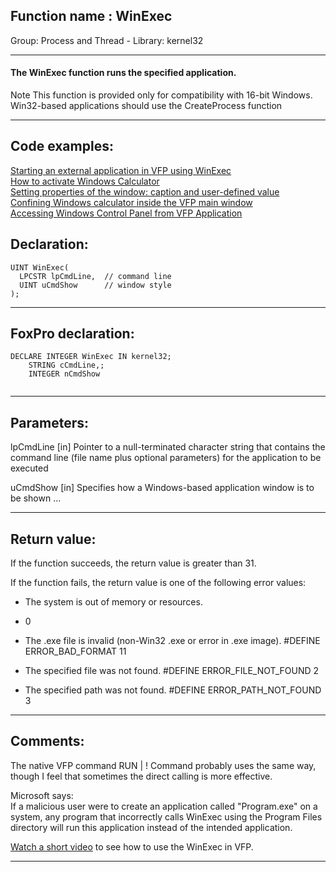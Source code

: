 
## Function name : WinExec
Group: Process and Thread - Library: kernel32    
***  


#### The WinExec function runs the specified application.

Note  This function is provided only for compatibility with 16-bit Windows. Win32-based applications should use the CreateProcess function

***  


## Code examples:
[Starting an external application in VFP using WinExec](../../samples/sample_002.md)  
[How to activate Windows Calculator](../../samples/sample_026.md)  
[Setting properties of the window: caption and user-defined value](../../samples/sample_182.md)  
[Confining Windows calculator inside the VFP main window](../../samples/sample_245.md)  
[Accessing Windows Control Panel from VFP Application](../../samples/sample_391.md)  

## Declaration:
```foxpro  
UINT WinExec(
  LPCSTR lpCmdLine,  // command line
  UINT uCmdShow      // window style
);  
```  
***  


## FoxPro declaration:
```foxpro  
DECLARE INTEGER WinExec IN kernel32;
	STRING cCmdLine,;
	INTEGER nCmdShow
  
```  
***  


## Parameters:
lpCmdLine 
[in] Pointer to a null-terminated character string that contains the command line (file name plus optional parameters) for the application to be executed

uCmdShow 
[in] Specifies how a Windows-based application window is to be shown ...
  
***  


## Return value:
If the function succeeds, the return value is greater than 31.

If the function fails, the return value is one of the following error values: 

* The system is out of memory or resources. 
* 0 

* The .exe file is invalid (non-Win32 .exe or error in .exe image). 
#DEFINE ERROR_BAD_FORMAT	11 

* The specified file was not found. 
#DEFINE ERROR_FILE_NOT_FOUND 	2

* The specified path was not found. 
#DEFINE ERROR_PATH_NOT_FOUND	3
  
***  


## Comments:
The native VFP command RUN | ! Command probably uses the same way, though I feel that sometimes the direct calling is more effective.  
  
Microsoft says:  
If a malicious user were to create an application called "Program.exe" on a system, any program that incorrectly calls WinExec using the Program Files directory will run this application instead of the intended application.  
  
<a href="videos/WinExec.wmv">Watch a short video</a> to see how to use the WinExec in VFP.  
  
***  

